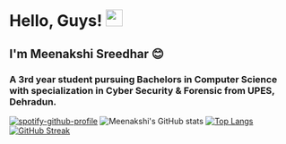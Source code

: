 # Hello, Guys! <img src="https://raw.githubusercontent.com/MartinHeinz/MartinHeinz/master/wave.gif" width="30px">
## I'm Meenakshi Sreedhar 😊
### A 3rd year student pursuing Bachelors in Computer Science with specialization in Cyber Security & Forensic from UPES, Dehradun.
[![spotify-github-profile](https://spotify-github-profile.vercel.app/api/view?uid=ttg8gh502iwny9crne887cmvw&cover_image=true&theme=natemoo-re&bar_color=53b14f&bar_color_cover=false)](https://github.com/kittinan/spotify-github-profile)
![Meenakshi's GitHub stats](https://github-readme-stats.vercel.app/api?username=meenakshi-sreedhar&show_icons=true&theme=highcontrast)
[![Top Langs](https://github-readme-stats.vercel.app/api/top-langs/?username=meenakshi-sreedhar&layout=compact&theme=highcontrast)](https://github.com/meenakshi-sreedhar/github-readme-stats)
[![GitHub Streak](https://github-readme-streak-stats.herokuapp.com?user=meenakshi-sreedhar&theme=highcontrast&hide_border=true&date_format=j%20M%5B%20Y%5D)](https://git.io/streak-stats)


